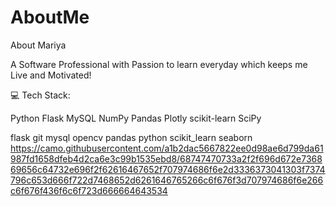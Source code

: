 # AboutMe
About Mariya

A Software Professional with Passion to learn everyday which keeps me Live and Motivated!


💻 Tech Stack:


Python Flask MySQL NumPy Pandas Plotly scikit-learn SciPy

flask git mysql opencv pandas python scikit_learn seaborn
https://camo.githubusercontent.com/a1b2dac5667822ee0d98ae6d799da61987fd1658dfeb4d2ca6e3c99b1535ebd8/68747470733a2f2f696d672e736869656c64732e696f2f62616467652f707974686f6e2d3336373041303f7374796c653d666f722d7468652d6261646765266c6f676f3d707974686f6e266c6f676f436f6c6f723d666664643534
